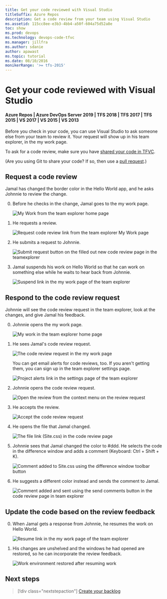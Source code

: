 ```yaml
---
title: Get your code reviewed with Visual Studio
titleSuffix: Azure Repos
description: Get a code review from your team using Visual Studio
ms.assetid: 115cc8ee-e3b3-4bb4-a50f-604a75d52a8e
toc: show
ms.prod: devops
ms.technology: devops-code-tfvc
ms.manager: jillfra
ms.author: sdanie
author: apawast
ms.topic: tutorial
ms.date: 08/10/2016
monikerRange: '>= tfs-2015'
---
```



# Get your code reviewed with Visual Studio

#### Azure Repos | Azure DevOps Server 2019 | TFS 2018 | TFS 2017 | TFS 2015 | VS 2017 | VS 2015 | VS 2013

Before you check in your code, you can use Visual Studio to ask someone else from your team to review it. Your request will show up in his team explorer, in the my work page.

To ask for a code review, make sure you have [shared your code in TFVC](share-your-code-in-tfvc-vs.md).

(Are you using Git to share your code? If so, then use a [pull request](../../repos/git/pull-requests.md).)

## Request a code review

Jamal has changed the border color in the Hello World app, and he asks Johnnie to review the change.

0. Before he checks in the change, Jamal goes to the my work page.

   ![My Work from the team explorer home page](_img/get-code-reviewed-vs/IC682169.png) 

1. He requests a review.

   ![Request code review link from the team explorer My Work page](_img/get-code-reviewed-vs/IC682170.png)

2. He submits a request to Johnnie.

   ![Submit request button on the filled out new code review page in the teamexplorer](_img/get-code-reviewed-vs/IC682171.png)

3. Jamal suspends his work on Hello World so that he can work on something else while he waits to hear back from Johnnie.

   ![Suspend link in the my work page of the team explorer](_img/get-code-reviewed-vs/IC682757.png)

## Respond to the code review request

Johnnie will see the code review request in the team explorer, look at the changes, and give Jamal his feedback.

0. Johnnie opens the my work page.

   ![My work in the team explorer home page](_img/get-code-reviewed-vs/IC682758.png)

1. He sees Jamal's code review request.

   ![The code review request in the my work page](_img/get-code-reviewed-vs/IC683034.png)

   You can get email alerts for code reviews, too. 
   If you aren't getting them, you can sign up in the team explorer settings page.

   ![Project alerts link in the settings page of the team explorer](_img/get-code-reviewed-vs/IC682760.png)

2. Johnnie opens the code review request.

   ![Open the review from the context menu on the review request](_img/get-code-reviewed-vs/IC683035.png)

3. He accepts the review.

   ![Accept the code review request](_img/get-code-reviewed-vs/IC683036.png)

4. He opens the file that Jamal changed.

   ![The file link (Site.css) in the code review page](_img/get-code-reviewed-vs/IC683037.png)

5. Johnnie sees that Jamal changed the color to #ddd. He selects the code in the difference window and adds a comment (Keyboard: Ctrl + Shift + K).

   ![Comment added to Site.css using the difference window toolbar button](_img/get-code-reviewed-vs/IC682763.png)

6. He suggests a different color instead and sends the comment to Jamal.

   ![Comment added and sent using the send comments button in the code review page in team explorer](_img/get-code-reviewed-vs/IC682764.png)

## Update the code based on the review feedback

0. When Jamal gets a response from Johnnie, he resumes the work on Hello World.

   ![Resume link in the my work page of the team explorer](_img/get-code-reviewed-vs/IC683038.png)

1. His changes are unshelved and the windows he had opened are restored, so he can incorporate the review feedback.

   ![Work environment restored after resuming work](_img/get-code-reviewed-vs/IC683039.png)

## Next steps

> [!div class="nextstepaction"]
> [Create your backlog](../../boards/backlogs/create-your-backlog.md)
